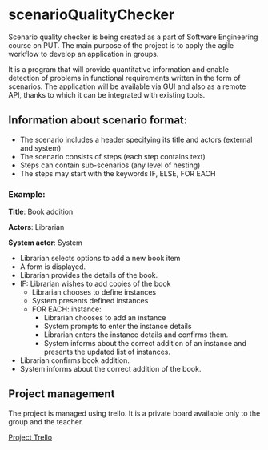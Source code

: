 # scenarioQualityChecker

Scenario quality checker is being created as a part of Software Engineering course on PUT. The main purpose of the project is to apply the agile workflow to develop an application in groups.

It is a program that will provide quantitative information and enable detection of problems in functional requirements written in the form of scenarios. The application will be available via GUI and also as a remote API, thanks to which it can be integrated with existing tools.

## Information about scenario format:

- The scenario includes a header specifying its title and actors (external and system)
- The scenario consists of steps (each step contains text)
- Steps can contain sub-scenarios (any level of nesting)
- The steps may start with the keywords IF, ELSE, FOR EACH

### Example:

__Title__: Book addition

__Actors__:  Librarian

__System actor__: System

- Librarian selects options to add a new book item
- A form is displayed.
- Librarian provides the details of the book.
- IF: Librarian wishes to add copies of the book
    - Librarian chooses to define instances 
    - System presents defined instances 
    - FOR EACH: instance:
        - Librarian chooses to add an instance 
        - System prompts to enter the instance details 
        - Librarian enters the instance details and confirms them. 
        - System informs about the correct addition of an instance and presents the updated list of instances. 
- Librarian confirms book addition. 
- System informs about the correct addition of the book.

## Project management
The project is managed using trello. It is a private board available only to the group and the teacher.

[Project Trello](https://trello.com/b/CqRI8VDn/scenarioqualitychecker)

